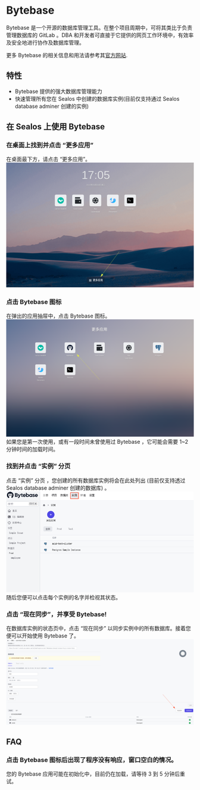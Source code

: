 # Bytebase

Bytebase 是一个开源的数据库管理工具。在整个项目周期中，可将其类比于负责管理数据库的 GitLab 。DBA 和开发者可直接于它提供的网页工作环境中，有效率及安全地进行协作及数据库管理。

更多 Bytebase 的相关信息和用法请参考其[官方网站](https://www.bytebase.com/docs/tutorials/overview/).

## 特性
* Bytebase 提供的强大数据库管理能力
* 快速管理所有您在 Sealos 中创建的数据库实例(目前仅支持通过 Sealos database adminer 创建的实例)

## 在 Sealos 上使用 Bytebase
### 在桌面上找到并点击 “更多应用”
在桌面最下方，请点击 “更多应用”。
![Navigate to 'more applications' on the Sealos desktop](./images/01_zh.png)
### 点击 Bytebase 图标
在弹出的应用抽屉中，点击 Bytebase 图标。
![Click on the Bytebase icon](./images/02_zh.png)
如果您是第一次使用，或有一段时间未曾使用过 Bytebase ，它可能会需要 1~2 分钟时间的加载时间。
### 找到并点击 “实例” 分页
点击 “实例” 分页 ，您创建的所有数据库实例将会在此处列出 (目前仅支持透过 Sealos database adminer 创建的数据库) 。
![Navigate and click the 'Instance' tab](./images/03_zh.png)
随后您便可以点击每个实例的名字并检视其状态。
### 点击 “现在同步”，并享受 Bytebase!
在数据库实例的状态页中，点击 “现在同步” 以同步实例中的所有数据库。接着您便可以开始使用 Bytebase 了。
![Click 'Sync Now' and viola!](./images/04_zh.png)
## FAQ
### 点击 Bytebase 图标后出现了程序没有响应，窗口空白的情况。
您的 Bytebase 应用可能在初始化中，目前仍在加载，请等待 3 到 5 分钟后重试。